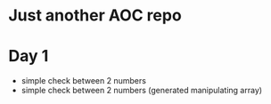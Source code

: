 # Just another AOC repo


# Day 1 
* simple check between 2 numbers
* simple check between 2 numbers (generated manipulating array)
